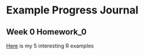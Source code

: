 # Example Progress Journal 
## Week 0 Homework_0 
[Here](files/example_homework_0.html) is my 5 interesting R examples 
